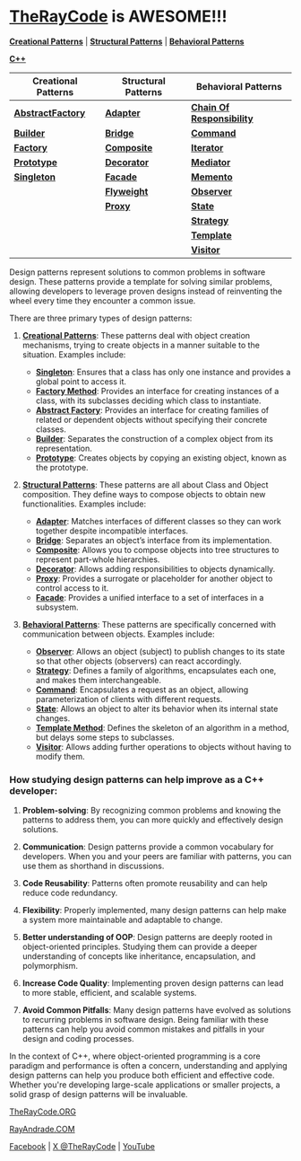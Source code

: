 # [TheRayCode](../../README.md) is AWESOME!!!

**[Creational Patterns](./Creational/README.md)** | **[Structural Patterns](./Structural/README.md)** | **[Behavioral Patterns](./Behavioral/README.md)**

**[C++](../README.md)** 

| Creational Patterns | Structural Patterns | Behavioral Patterns |
|--------------|-----|-----------|
| [**AbstractFactory**](./Creational/AbstractFactory/README.md) | [**Adapter**](./Structural/Adapter/README.md)         | [**Chain Of Responsibility**](./Behavioral/ChainOfResponsibility/README.md) |
| [**Builder**](./Creational/Builder/README.md)                 | [**Bridge**](./Structural/Bridge/README.md)           | [**Command**](./Behavioral/Command/README.md) |
| [**Factory**](./Creational/Factory/README.md)                 | [**Composite**](./Structural/Composite/README.md)     | [**Iterator**](./Behavioral/Iterator/README.md) |
| [**Prototype**](./Creational/Prototype/README.md)             | [**Decorator**](./Structural/Decorator/README.md)     | [**Mediator**](./Behavioral/Mediator/README.md) |
| [**Singleton**](./Creational/Singleton/README.md)             | [**Facade**](./Structural/Facade/README.md)           | [**Memento**](./Behavioral/Memento/README.md) |
|                                                               | [**Flyweight**](./Structural/Flyweight/README.md)     | [**Observer**](./Behavioral/Observer/README.md)  |
|                                                               | [**Proxy**](./Structural/Proxy/README.md)             | [**State**](./Behavioral/State/README.md) |
|                                                               |                                                       | [**Strategy**](./Behavioral/Strategy/README.md)  |
|                                                               |                                                       | [**Template**](./Behavioral/Template/README.md)  |
|                                                               |                                                       | [**Visitor**](./Behavioral/Visitor/README.md) |



Design patterns represent solutions to common problems in software design. These patterns provide a template for solving similar problems, allowing developers to leverage proven designs instead of reinventing the wheel every time they encounter a common issue.

There are three primary types of design patterns:

1. [**Creational Patterns**](./Creational/README.md): These patterns deal with object creation mechanisms, trying to create objects in a manner suitable to the situation. Examples include:
   - [**Singleton**](./Creational/Singleton/README.md): Ensures that a class has only one instance and provides a global point to access it.
   - [**Factory Method**](./Creational/Factory/README.md): Provides an interface for creating instances of a class, with its subclasses deciding which class to instantiate.
   - [**Abstract Factory**](./Creational/AbstractFactory/README.md): Provides an interface for creating families of related or dependent objects without specifying their concrete classes.
   - [**Builder**](./Creational/Builder/README.md): Separates the construction of a complex object from its representation.
   - [**Prototype**](./Creational/Prototype/README.md): Creates objects by copying an existing object, known as the prototype.

2. [**Structural Patterns**](./Structural/README.md): These patterns are all about Class and Object composition. They define ways to compose objects to obtain new functionalities. Examples include:
   - [**Adapter**](./Structural/Adapter/README.md): Matches interfaces of different classes so they can work together despite incompatible interfaces.
   - [**Bridge**](./Structural/Bridge/README.md): Separates an object’s interface from its implementation.
   - [**Composite**](./Structural/Composite/README.md): Allows you to compose objects into tree structures to represent part-whole hierarchies.
   - [**Decorator**](./Structural/Decorator/README.md): Allows adding responsibilities to objects dynamically.
   - [**Proxy**](./Structural/Proxy/README.md): Provides a surrogate or placeholder for another object to control access to it.
   - [**Facade**](./Structural/Facade/README.md): Provides a unified interface to a set of interfaces in a subsystem.

3. [**Behavioral Patterns**](./Behavioral/README.md): These patterns are specifically concerned with communication between objects. Examples include:
   - [**Observer**](./Behavioral/Observer/README.md): Allows an object (subject) to publish changes to its state so that other objects (observers) can react accordingly.
   - [**Strategy**](./Behavioral/Strategy/README.md): Defines a family of algorithms, encapsulates each one, and makes them interchangeable.
   - [**Command**](./Behavioral/Command/README.md): Encapsulates a request as an object, allowing parameterization of clients with different requests.
   - [**State**](./Behavioral/State/README.md): Allows an object to alter its behavior when its internal state changes.
   - [**Template Method**](./Behavioral/Template/README.md): Defines the skeleton of an algorithm in a method, but delays some steps to subclasses.
   - [**Visitor**](./Behavioral/Visitor/README.md): Allows adding further operations to objects without having to modify them.

### How studying design patterns can help improve as a C++ developer:

1. **Problem-solving**: By recognizing common problems and knowing the patterns to address them, you can more quickly and effectively design solutions.

2. **Communication**: Design patterns provide a common vocabulary for developers. When you and your peers are familiar with patterns, you can use them as shorthand in discussions.

3. **Code Reusability**: Patterns often promote reusability and can help reduce code redundancy.

4. **Flexibility**: Properly implemented, many design patterns can help make a system more maintainable and adaptable to change.

5. **Better understanding of OOP**: Design patterns are deeply rooted in object-oriented principles. Studying them can provide a deeper understanding of concepts like inheritance, encapsulation, and polymorphism.

6. **Increase Code Quality**: Implementing proven design patterns can lead to more stable, efficient, and scalable systems.

7. **Avoid Common Pitfalls**: Many design patterns have evolved as solutions to recurring problems in software design. Being familiar with these patterns can help you avoid common mistakes and pitfalls in your design and coding processes.

In the context of C++, where object-oriented programming is a core paradigm and performance is often a concern, understanding and applying design patterns can help you produce both efficient and effective code. Whether you're developing large-scale applications or smaller projects, a solid grasp of design patterns will be invaluable.


[TheRayCode.ORG](https://www.TheRayCode.ORG)

[RayAndrade.COM](https://www.RayAndrade.com)

[Facebook](https://www.facebook.com/TheRayCode/) | [X @TheRayCode](https://www.x.com/TheRayCode/) | [YouTube](https://www.youtube.com/TheRayCode/)
